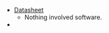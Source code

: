 * [Datasheet](https://global.sharp/products/device-china/lineup/data/pdf/datasheet/gp2y0e03_e.pdf)
  * Nothing involved software.
* 

